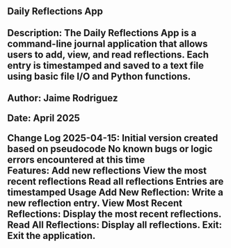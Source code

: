 <h2>Daily Reflections App<br>
<br> Description:
The Daily Reflections App is a command-line journal application that allows users to add, view, and read reflections. Each entry is timestamped and saved to a text file using basic file I/O and Python functions.<br>
<br>Author:
Jaime Rodriguez

Date:
April 2025

Change Log
2025-04-15: Initial version created based on pseudocode
No known bugs or logic errors encountered at this time
<br>Features:
Add new reflections
View the most recent reflections
Read all reflections
Entries are timestamped
Usage
Add New Reflection: Write a new reflection entry.
View Most Recent Reflections: Display the most recent reflections.
Read All Reflections: Display all reflections.
Exit: Exit the application.
